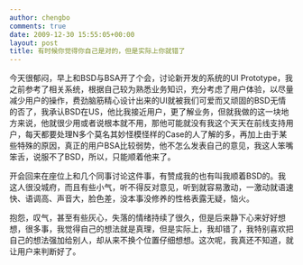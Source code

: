 ```yaml
---
author: chengbo
comments: true
date: 2009-12-30 15:55:05+00:00
layout: post
title: 有时候你觉得你自己是对的，但是实际上你就错了
---
```


今天很郁闷，早上和BSD与BSA开了个会，讨论新开发的系统的UI Prototype，我之前参考了相关系统，根据自己较为熟悉业务知识，充分考虑了用户体验，以尽量减少用户的操作，费劲脑筋精心设计出来的UI就被我们可爱而又顽固的BSD无情的否了，我承认BSD在US，他比我接近用户，更了解业务，但就我做的这一块地方来说，他就很少用或者说根本就不用，那他可能就没有我这个天天在前线支持用户，每天都要处理N多个莫名其妙怪模怪样的Case的人了解的多，再加上由于某些特殊的原因，真正的用户BSA比较弱势，他不怎么发表自己的意见，我这人笨嘴笨舌，说服不了BSD，所以，只能顺着他来了。  

开会回来在座位上和几个同事讨论这件事，有赞成我的也有叫我顺着BSD的。我这人很没城府，而且有些小气，听不得反对意见，听到就容易激动，一激动就语速快、语调高、声音大，脸色差，没本事没修养的性格表露无疑，恼火。

抱怨，叹气，甚至有些灰心，失落的情绪持续了很久，但是后来静下心来好好想想，很多事，我觉得自己的想法就是真理，但是实际上，我却错了，我特别喜欢把自己的想法强加给别人，却从来不换个位置仔细想想。这次呢，我真还不知道，就让用户来判断好了。
